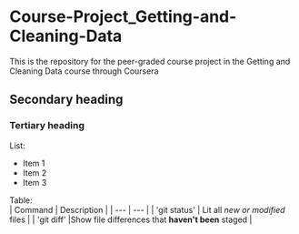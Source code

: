 # Course-Project_Getting-and-Cleaning-Data
This is the repository for the peer-graded course project in the Getting and Cleaning Data course through Coursera

## Secondary heading
### Tertiary heading

List:  
* Item 1  
* Item 2  
* Item 3  

Table:  
| Command | Description |
| --- | --- |
| 'git status' | Lit all *new or modified* files |
| 'git diff' |Show file differences that **haven't been** staged |

